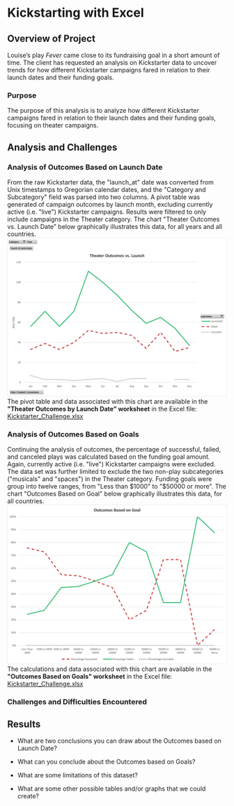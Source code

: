 # Kickstarting with Excel

## Overview of Project

Louise’s play *Fever* came close to its fundraising goal in a short amount of time.  The client has requested an analysis on Kickstarter data to uncover trends for how different Kickstarter campaigns fared in relation to their launch dates and their funding goals.

### Purpose
The purpose of this analysis is to analyze how different Kickstarter campaigns fared in relation to their launch dates and their funding goals, focusing on theater campaigns.

## Analysis and Challenges

### Analysis of Outcomes Based on Launch Date
From the raw Kickstarter data, the "launch_at" date was converted from Unix timestamps to Gregorian calendar dates, and the "Category and Subcategory" field was parsed into two columns.  A pivot table was generated of campaign outcomes by launch month, excluding currently active (i.e. "live") Kickstarter campaigns.  Results were filtered to only include campaigns in the Theater category. The chart "Theater Outcomes vs. Launch Date" below graphically illustrates this data, for all years and all countries.
![Theater_Outcomes_vs_Launch.png](Theater_Outcomes_vs_Launch.png)
The pivot table and data associated with this chart are available in the **"Theater Outcomes by Launch Date" worksheet** in the Excel file:
[Kickstarter_Challenge.xlsx](Kickstarter_Challenge.xlsx)

### Analysis of Outcomes Based on Goals
Continuing the analysis of outcomes, the percentage of successful, failed, and canceled plays was calculated based on the funding goal amount.  Again, currently active (i.e. "live") Kickstarter campaigns were excluded.  The data set was further limited to exclude the two non-play subcategories ("musicals" and "spaces") in the Theater category. Funding goals were group into twelve ranges, from "Less than $1000" to "$50000 or more".  The chart "Outcomes Based on Goal" below graphically illustrates this data, for all countries.
![Outcomes_vs_Goals.png](Outcomes_vs_Goals.png)
The calculations and data associated with this chart are available in the **"Outcomes Based on Goals" worksheet** in the Excel file:
[Kickstarter_Challenge.xlsx](Kickstarter_Challenge.xlsx)

### Challenges and Difficulties Encountered

## Results

- What are two conclusions you can draw about the Outcomes based on Launch Date?

- What can you conclude about the Outcomes based on Goals?

- What are some limitations of this dataset?

- What are some other possible tables and/or graphs that we could create?
